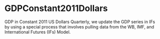 # GDPConstant2011Dollars
GDP in Constant 2011 US Dollars
Quarterly, we update the GDP series in IFs by using a special process that involves pulling data from the WB, IMF, and International Futures (IFs) Model.

